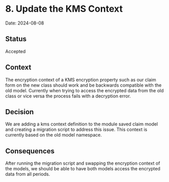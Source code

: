 # 8. Update the KMS Context

Date: 2024-08-08

## Status

Accepted

## Context

The encryption context of a KMS encryption property such as our claim form on the new class should work and be backwards compatible with the old model. Currently when trying to access the encrypted data from the old class or vice versa the process fails with a decryption error.

## Decision

We are adding a kms context definition to the module saved claim model and creating a migration script to address this issue. This context is currently based on the old model namespace.

## Consequences

After running the migration script and swapping the encryption context of the models, we should be able to have both models access the encrypted data from all periods.
